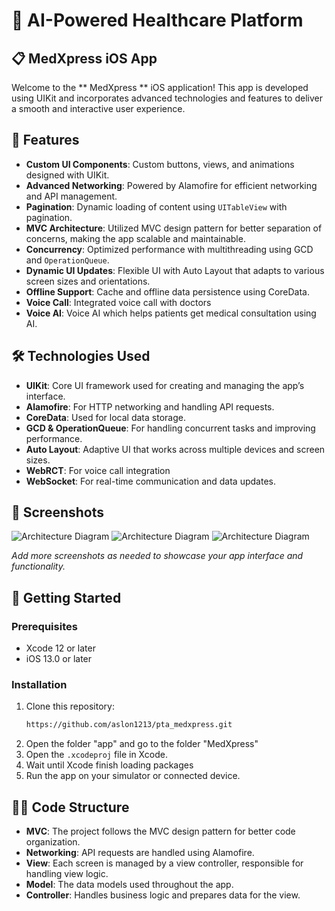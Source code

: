 # 🏥 **AI-Powered Healthcare Platform**

## 📋 **MedXpress iOS App**


Welcome to the ** MedXpress ** iOS application! This app is developed using UIKit and incorporates advanced technologies and features to deliver a smooth and interactive user experience.

## 🚀 Features

- **Custom UI Components**: Custom buttons, views, and animations designed with UIKit.
- **Advanced Networking**: Powered by Alamofire for efficient networking and API management.
- **Pagination**: Dynamic loading of content using `UITableView` with pagination.
- **MVC Architecture**: Utilized MVC design pattern for better separation of concerns, making the app scalable and maintainable.
- **Concurrency**: Optimized performance with multithreading using GCD and `OperationQueue`.
- **Dynamic UI Updates**: Flexible UI with Auto Layout that adapts to various screen sizes and orientations.
- **Offline Support**: Cache and offline data persistence using CoreData.
- **Voice Call**: Integrated voice call with doctors
- **Voice AI**: Voice AI which helps patients get medical consultation using AI.

## 🛠️ Technologies Used

- **UIKit**: Core UI framework used for creating and managing the app’s interface.
- **Alamofire**: For HTTP networking and handling API requests.
- **CoreData**: Used for local data storage.
- **GCD & OperationQueue**: For handling concurrent tasks and improving performance.
- **Auto Layout**: Adaptive UI that works across multiple devices and screen sizes.
- **WebRCT**: For voice call integration
- **WebSocket**: For real-time communication and data updates.

## 📱 Screenshots

![Architecture Diagram](images/App_Screen_1.jpg)
![Architecture Diagram](images/App_Screen_2.jpg)
![Architecture Diagram](images/App_Screen_3.jpg)

_Add more screenshots as needed to showcase your app interface and functionality._

## 📖 Getting Started

### Prerequisites

- Xcode 12 or later
- iOS 13.0 or later

### Installation

1. Clone this repository:
    ```bash
    https://github.com/aslon1213/pta_medxpress.git
    ```
2. Open the folder "app" and go to the folder "MedXpress"  
2. Open the `.xcodeproj` file in Xcode.
3. Wait until Xcode finish loading packages
4. Run the app on your simulator or connected device.

## 🧑‍💻 Code Structure

- **MVC**: The project follows the MVC design pattern for better code organization.
- **Networking**: API requests are handled using Alamofire.
- **View**: Each screen is managed by a view controller, responsible for handling view logic.
- **Model**: The data models used throughout the app.
- **Controller**: Handles business logic and prepares data for the view.
